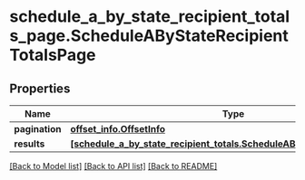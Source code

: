 # schedule_a_by_state_recipient_totals_page.ScheduleAByStateRecipientTotalsPage

## Properties
Name | Type | Description | Notes
------------ | ------------- | ------------- | -------------
**pagination** | [**offset_info.OffsetInfo**](OffsetInfo.md) |  | [optional]
**results** | [**[schedule_a_by_state_recipient_totals.ScheduleAByStateRecipientTotals]**](ScheduleAByStateRecipientTotals.md) |  | [optional]

[[Back to Model list]](../README.md#documentation-for-models) [[Back to API list]](../README.md#documentation-for-api-endpoints) [[Back to README]](../README.md)
